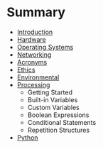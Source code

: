 # Summary

* [Introduction](README.md)
* [Hardware](hardware.md)
* [Operating Systems](operating_systems.md)
* [Networking](networking.md)
* [Acronyms](acronyms.md)
* [Ethics](ethics.md)
* [Environmental](environmental.md)
* [Processing](processing.md)
   * Getting Started
   * Built-in Variables
   * Custom Variables
   * Boolean Expressions
   * Conditional Statements
   * Repetition Structures
* [Python](python.md)

